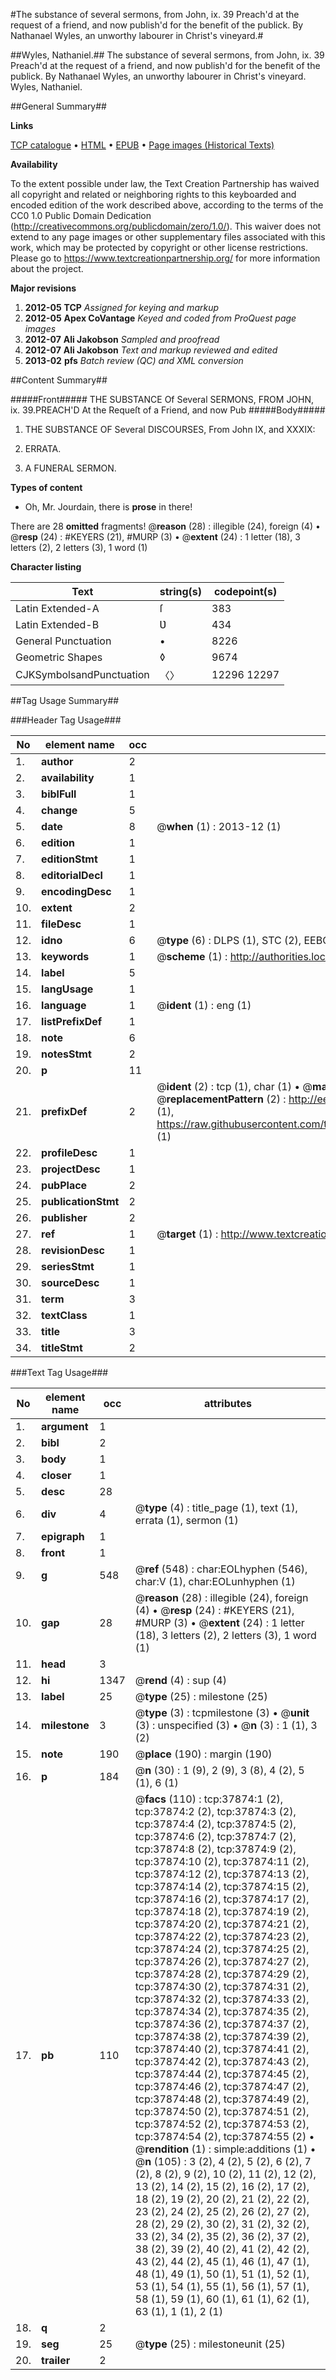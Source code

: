 #The substance of several sermons, from John, ix. 39 Preach'd at the request of a friend, and now publish'd for the benefit of the publick. By Nathanael Wyles, an unworthy labourer in Christ's vineyard.#

##Wyles, Nathaniel.##
The substance of several sermons, from John, ix. 39 Preach'd at the request of a friend, and now publish'd for the benefit of the publick. By Nathanael Wyles, an unworthy labourer in Christ's vineyard.
Wyles, Nathaniel.

##General Summary##

**Links**

[TCP catalogue](http://www.ota.ox.ac.uk/tcp/)  • 
[HTML](http://tei.it.ox.ac.uk/tcp/Texts-HTML/free/A67/A67218.html)  • 
[EPUB](http://tei.it.ox.ac.uk/tcp/Texts-EPUB/free/A67/A67218.epub) • 
[Page images (Historical Texts)](https://historicaltexts.jisc.ac.uk/eebo-99833398e)

**Availability**

To the extent possible under law, the Text Creation Partnership has waived all copyright and related or neighboring rights to this keyboarded and encoded edition of the work described above, according to the terms of the CC0 1.0 Public Domain Dedication (http://creativecommons.org/publicdomain/zero/1.0/). This waiver does not extend to any page images or other supplementary files associated with this work, which may be protected by copyright or other license restrictions. Please go to https://www.textcreationpartnership.org/ for more information about the project.

**Major revisions**

1. __2012-05__ __TCP__ *Assigned for keying and markup*
1. __2012-05__ __Apex CoVantage__ *Keyed and coded from ProQuest page images*
1. __2012-07__ __Ali Jakobson__ *Sampled and proofread*
1. __2012-07__ __Ali Jakobson__ *Text and markup reviewed and edited*
1. __2013-02__ __pfs__ *Batch review (QC) and XML conversion*

##Content Summary##

#####Front#####
THE SUBSTANCE Of Several SERMONS, FROM JOHN, ix. 39.PREACH'D At the Requeſt of a Friend, and now Pub
#####Body#####

1. THE SUBSTANCE OF Several DISCOURSES, From John IX, and XXXIX:

1. ERRATA.

1. A FUNERAL SERMON.

**Types of content**

  * Oh, Mr. Jourdain, there is **prose** in there!

There are 28 **omitted** fragments! 
 @__reason__ (28) : illegible (24), foreign (4)  •  @__resp__ (24) : #KEYERS (21), #MURP (3)  •  @__extent__ (24) : 1 letter (18), 3 letters (2), 2 letters (3), 1 word (1)

**Character listing**


|Text|string(s)|codepoint(s)|
|---|---|---|
|Latin Extended-A|ſ|383|
|Latin Extended-B|Ʋ|434|
|General Punctuation|•|8226|
|Geometric Shapes|◊|9674|
|CJKSymbolsandPunctuation|〈〉|12296 12297|

##Tag Usage Summary##

###Header Tag Usage###

|No|element name|occ|attributes|
|---|---|---|---|
|1.|__author__|2||
|2.|__availability__|1||
|3.|__biblFull__|1||
|4.|__change__|5||
|5.|__date__|8| @__when__ (1) : 2013-12 (1)|
|6.|__edition__|1||
|7.|__editionStmt__|1||
|8.|__editorialDecl__|1||
|9.|__encodingDesc__|1||
|10.|__extent__|2||
|11.|__fileDesc__|1||
|12.|__idno__|6| @__type__ (6) : DLPS (1), STC (2), EEBO-CITATION (1), PROQUEST (1), VID (1)|
|13.|__keywords__|1| @__scheme__ (1) : http://authorities.loc.gov/ (1)|
|14.|__label__|5||
|15.|__langUsage__|1||
|16.|__language__|1| @__ident__ (1) : eng (1)|
|17.|__listPrefixDef__|1||
|18.|__note__|6||
|19.|__notesStmt__|2||
|20.|__p__|11||
|21.|__prefixDef__|2| @__ident__ (2) : tcp (1), char (1)  •  @__matchPattern__ (2) : ([0-9\-]+):([0-9IVX]+) (1), (.+) (1)  •  @__replacementPattern__ (2) : http://eebo.chadwyck.com/downloadtiff?vid=$1&page=$2 (1), https://raw.githubusercontent.com/textcreationpartnership/Texts/master/tcpchars.xml#$1 (1)|
|22.|__profileDesc__|1||
|23.|__projectDesc__|1||
|24.|__pubPlace__|2||
|25.|__publicationStmt__|2||
|26.|__publisher__|2||
|27.|__ref__|1| @__target__ (1) : http://www.textcreationpartnership.org/docs/. (1)|
|28.|__revisionDesc__|1||
|29.|__seriesStmt__|1||
|30.|__sourceDesc__|1||
|31.|__term__|3||
|32.|__textClass__|1||
|33.|__title__|3||
|34.|__titleStmt__|2||


###Text Tag Usage###

|No|element name|occ|attributes|
|---|---|---|---|
|1.|__argument__|1||
|2.|__bibl__|2||
|3.|__body__|1||
|4.|__closer__|1||
|5.|__desc__|28||
|6.|__div__|4| @__type__ (4) : title_page (1), text (1), errata (1), sermon (1)|
|7.|__epigraph__|1||
|8.|__front__|1||
|9.|__g__|548| @__ref__ (548) : char:EOLhyphen (546), char:V (1), char:EOLunhyphen (1)|
|10.|__gap__|28| @__reason__ (28) : illegible (24), foreign (4)  •  @__resp__ (24) : #KEYERS (21), #MURP (3)  •  @__extent__ (24) : 1 letter (18), 3 letters (2), 2 letters (3), 1 word (1)|
|11.|__head__|3||
|12.|__hi__|1347| @__rend__ (4) : sup (4)|
|13.|__label__|25| @__type__ (25) : milestone (25)|
|14.|__milestone__|3| @__type__ (3) : tcpmilestone (3)  •  @__unit__ (3) : unspecified (3)  •  @__n__ (3) : 1 (1), 3 (2)|
|15.|__note__|190| @__place__ (190) : margin (190)|
|16.|__p__|184| @__n__ (30) : 1 (9), 2 (9), 3 (8), 4 (2), 5 (1), 6 (1)|
|17.|__pb__|110| @__facs__ (110) : tcp:37874:1 (2), tcp:37874:2 (2), tcp:37874:3 (2), tcp:37874:4 (2), tcp:37874:5 (2), tcp:37874:6 (2), tcp:37874:7 (2), tcp:37874:8 (2), tcp:37874:9 (2), tcp:37874:10 (2), tcp:37874:11 (2), tcp:37874:12 (2), tcp:37874:13 (2), tcp:37874:14 (2), tcp:37874:15 (2), tcp:37874:16 (2), tcp:37874:17 (2), tcp:37874:18 (2), tcp:37874:19 (2), tcp:37874:20 (2), tcp:37874:21 (2), tcp:37874:22 (2), tcp:37874:23 (2), tcp:37874:24 (2), tcp:37874:25 (2), tcp:37874:26 (2), tcp:37874:27 (2), tcp:37874:28 (2), tcp:37874:29 (2), tcp:37874:30 (2), tcp:37874:31 (2), tcp:37874:32 (2), tcp:37874:33 (2), tcp:37874:34 (2), tcp:37874:35 (2), tcp:37874:36 (2), tcp:37874:37 (2), tcp:37874:38 (2), tcp:37874:39 (2), tcp:37874:40 (2), tcp:37874:41 (2), tcp:37874:42 (2), tcp:37874:43 (2), tcp:37874:44 (2), tcp:37874:45 (2), tcp:37874:46 (2), tcp:37874:47 (2), tcp:37874:48 (2), tcp:37874:49 (2), tcp:37874:50 (2), tcp:37874:51 (2), tcp:37874:52 (2), tcp:37874:53 (2), tcp:37874:54 (2), tcp:37874:55 (2)  •  @__rendition__ (1) : simple:additions (1)  •  @__n__ (105) : 3 (2), 4 (2), 5 (2), 6 (2), 7 (2), 8 (2), 9 (2), 10 (2), 11 (2), 12 (2), 13 (2), 14 (2), 15 (2), 16 (2), 17 (2), 18 (2), 19 (2), 20 (2), 21 (2), 22 (2), 23 (2), 24 (2), 25 (2), 26 (2), 27 (2), 28 (2), 29 (2), 30 (2), 31 (2), 32 (2), 33 (2), 34 (2), 35 (2), 36 (2), 37 (2), 38 (2), 39 (2), 40 (2), 41 (2), 42 (2), 43 (2), 44 (2), 45 (1), 46 (1), 47 (1), 48 (1), 49 (1), 50 (1), 51 (1), 52 (1), 53 (1), 54 (1), 55 (1), 56 (1), 57 (1), 58 (1), 59 (1), 60 (1), 61 (1), 62 (1), 63 (1), 1 (1), 2 (1)|
|18.|__q__|2||
|19.|__seg__|25| @__type__ (25) : milestoneunit (25)|
|20.|__trailer__|2||
